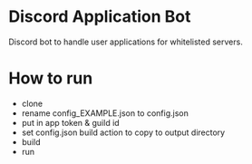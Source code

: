 # Discord Application Bot
Discord bot to handle user applications for whitelisted servers.

# How to run
- clone
- rename config_EXAMPLE.json to config.json
- put in app token & guild id
- set config.json build action to copy to output directory
- build
- run
